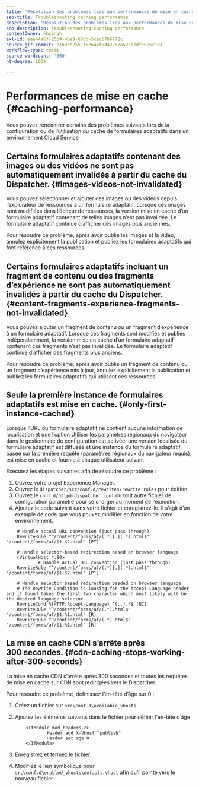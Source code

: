 ```yaml
---
title: 'Résolution des problèmes liés aux performances de mise en cache  '
seo-title: Troubleshooting caching performance
description: 'Résolution des problèmes liés aux performances de mise en cache  '
seo-description: Troubleshooting caching performance
contentOwner: khsingh
exl-id: eae44a6f-25b4-46e9-b38b-5cec57b6772c
source-git-commit: 7163eb2551f5e644f6d42287a523a7dfc626c1c4
workflow-type: tm+mt
source-wordcount: '360'
ht-degree: 100%

---
```


# Performances de mise en cache {#caching-performance}

Vous pouvez rencontrer certains des problèmes suivants lors de la configuration ou de l’utilisation du cache de formulaires adaptatifs dans un environnement Cloud Service :

## Certains formulaires adaptatifs contenant des images ou des vidéos ne sont pas automatiquement invalidés à partir du cache du Dispatcher. {#images-videos-not-invalidated}

Vous pouvez sélectionner et ajouter des images ou des vidéos depuis l’explorateur de ressources à un formulaire adaptatif. Lorsque ces images sont modifiées dans l’éditeur de ressources, la version mise en cache d’un formulaire adaptatif contenant de telles images n’est pas invalidée. Le formulaire adaptatif continue d’afficher des images plus anciennes.

Pour résoudre ce problème, après avoir publié les images et la vidéo, annulez explicitement la publication et publiez les formulaires adaptatifs qui font référence à ces ressources.

## Certains formulaires adaptatifs incluant un fragment de contenu ou des fragments d’expérience ne sont pas automatiquement invalidés à partir du cache du Dispatcher. {#content-fragments-experience-fragments-not-invalidated}

Vous pouvez ajouter un fragment de contenu ou un fragment d’expérience à un formulaire adaptatif. Lorsque ces fragments sont modifiés et publiés indépendamment, la version mise en cache d’un formulaire adaptatif contenant ces fragments n’est pas invalidée. Le formulaire adaptatif continue d’afficher des fragments plus anciens.

Pour résoudre ce problème, après avoir publié un fragment de contenu ou un fragment d’expérience mis à jour, annulez explicitement la publication et publiez les formulaires adaptatifs qui utilisent ces ressources.

## Seule la première instance de formulaires adaptatifs est mise en cache. {#only-first-instance-cached}

Lorsque l’URL du formulaire adaptatif ne contient aucune information de localisation et que l’option Utiliser les paramètres régionaux du navigateur dans le gestionnaire de configuration est activée, une version localisée du formulaire adaptatif est diffusée et une instance du formulaire adaptatif, basée sur la première requête (paramètres régionaux du navigateur requis), est mise en cache et fournie à chaque utilisateur suivant.

Exécutez les étapes suivantes afin de résoudre ce problème :

1. Ouvrez votre projet Experience Manager.
1. Ouvrez le `dispatcher/scr/conf.d/rewrites/rewrite.rules` pour édition.
1. Ouvrez le `conf.d/httpd-dispatcher.conf` ou tout autre fichier de configuration paramétré pour se charger au moment de l’exécution.
1. Ajoutez le code suivant dans votre fichier et enregistrez-le. Il s’agit d’un exemple de code que vous pouvez modifier en fonction de votre environnement.

```shellscript
    # Handle actual URL convention (just pass through)
    RewriteRule "^/content/forms/af/(.*)[.](.*).html$" "/content/forms/af/$1.$2.html" [PT]
    
    # Handle selector-based redirection based on browser language
    <VirtualHost *:80>
            # Handle actual URL convention (just pass through)
    RewriteRule "^/content/forms/af/(.*)[.](.*).html$" "/content/forms/af/$1.$2.html" [PT]

    # Handle selector based redirection basded on browser language
    # The Rewrite Condition is looking for the Accept-Language header and if found takes the first two character which most likely will be the desired language selector.
    RewriteCond %{HTTP:Accept-Language} ^(..).*$ [NC]
    RewriteRule "^/content/forms/af/(.*).html$" "/content/forms/af/$1.%1.html" [R]
    RewriteRule "^/content/forms/af/(.*).html$" "/content/forms/af/$1.%1.html" [R]
```

## La mise en cache CDN s’arrête après 300 secondes. {#cdn-caching-stops-working-after-300-seconds}

La mise en cache CDN s’arrête après 300 secondes et toutes les requêtes de mise en cache sur CDN sont redirigées vers le Dispatcher.

Pour résoudre ce problème, définissez l’en-tête d’âge sur 0 :

1. Créez un fichier sur `src\conf.d\available_vhosts`

1. Ajoutez les éléments suivants dans le fichier pour définir l&#39;en-tête d’âge

   ```shellscript
       <IfModule mod_headers.c>
               Header add X-Vhost "publish"
               Header set age 0
       </IfModule>
   ```

1. Enregistrez et fermez le fichier.
1. Modifiez le lien symbolique pour `src\conf.d\enabled_vhosts\default.vhost` afin qu’il pointe vers le nouveau fichier.
